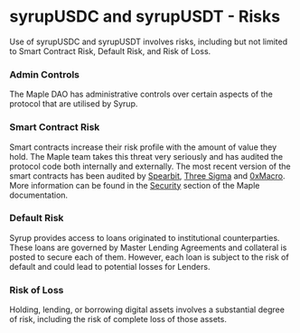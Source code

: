 # syrupUSDC and syrupUSDT - Risks

Use of syrupUSDC and syrupUSDT involves risks, including but not limited to Smart Contract Risk, Default Risk, and Risk of Loss.

### Admin Controls

The Maple DAO has administrative controls over certain aspects of the protocol that are utilised by Syrup.

### Smart Contract Risk

Smart contracts increase their risk profile with the amount of value they hold. The Maple team takes this threat very seriously and has audited the protocol code both internally and externally. The most recent version of the smart contracts has been audited by [Spearbit](https://spearbit.com/), [Three Sigma](https://threesigma.xyz/labs/code-audits) and [0xMacro](https://0xmacro.com/). More information can be found in the [Security](https://maplefinance.gitbook.io/maple/technical-resources/security) section of the Maple documentation.&#x20;

### Default Risk

Syrup provides access to loans originated to institutional counterparties. These loans are governed by Master Lending Agreements and collateral is posted to secure each of them. However, each loan is subject to the risk of default and could lead to potential losses for Lenders.

### Risk of Loss

Holding, lending, or borrowing digital assets involves a substantial degree of risk, including the risk of complete loss of those assets.
